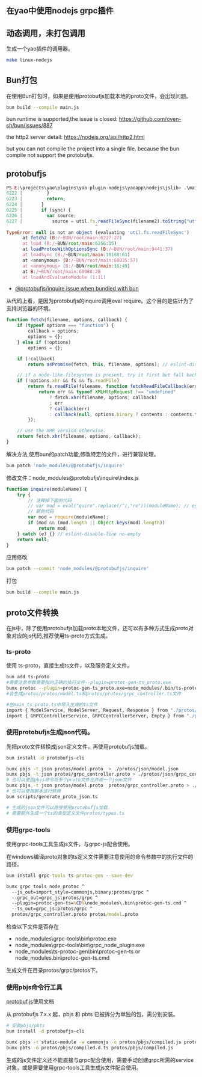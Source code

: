 ## 在yao中使用nodejs grpc插件


## 动态调用，未打包调用

生成一个yao插件的调用器。

```sh
make linux-nodejs
```

## Bun打包

在使用Bun打包时，如果是使用protobufjs加载本地的proto文件，会出现问题。
```sh
bun build --compile main.js
```
bun runtime is supported,the issue is closed: https://github.com/oven-sh/bun/issues/887

the http2 server detail: https://nodejs.org/api/http2.html

but you can not compile the project into a single file. because the bun compile not support the protobufjs.

## protobufjs

```js
PS E:\projects\yao\plugins\yao-plugin-nodejs\yaoapp\nodejs\jslib> .\main.exe
6222 |         }
6223 |         return;
6224 |       }
6225 |       if (sync) {
6226 |         var source;
6227 |           source = util.fs.readFileSync(filename2).toString("utf8");
                                 ^
TypeError: null is not an object (evaluating 'util.fs.readFileSync')
      at fetch2 (B:/~BUN/root/main:6227:27)
      at load (B:/~BUN/root/main:6256:15)
      at loadProtosWithOptionsSync (B:/~BUN/root/main:9441:37)
      at loadSync (B:/~BUN/root/main:10168:61)
      at <anonymous> (B:/~BUN/root/main:60035:57)
      at <anonymous> (B:/~BUN/root/main:18:49)
      at B:/~BUN/root/main:60088:28
      at loadAndEvaluateModule (1:11)
```

- [@protobufjs/inquire issue when bundled with bun](https://github.com/oven-sh/bun/issues/14891)

从代码上看，是因为protobufjs的inquire调用eval require。这个目的是估计为了支持浏览器的环境。

```js
function fetch(filename, options, callback) {
    if (typeof options === "function") {
        callback = options;
        options = {};
    } else if (!options)
        options = {};

    if (!callback)
        return asPromise(fetch, this, filename, options); // eslint-disable-line no-invalid-this

    // if a node-like filesystem is present, try it first but fall back to XHR if nothing is found.
    if (!options.xhr && fs && fs.readFile)
        return fs.readFile(filename, function fetchReadFileCallback(err, contents) {
            return err && typeof XMLHttpRequest !== "undefined"
                ? fetch.xhr(filename, options, callback)
                : err
                ? callback(err)
                : callback(null, options.binary ? contents : contents.toString("utf8"));
        });

    // use the XHR version otherwise.
    return fetch.xhr(filename, options, callback);
}
```

解决方法,使用bun的patch功能,修改特定的文件，进行兼容处理。

```sh
bun patch 'node_modules/@protobufjs/inquire'
```

修改文件：node_modules\@protobufjs\inquire\index.js
```js
function inquire(moduleName) {
    try {
        // 注释掉下面的代码
        // var mod = eval("quire".replace(/^/,"re"))(moduleName); // eslint-disable-line no-eval
        // 新的代码
        var mod = require(moduleName);
        if (mod && (mod.length || Object.keys(mod).length))
            return mod;
    } catch (e) {} // eslint-disable-line no-empty
    return null;
}
```

应用修改
```sh
bun patch --commit 'node_modules/@protobufjs/inquire'
```

打包

```sh
bun build --compile main.js
```

## proto文件转换

在js中，除了使用protobufjs加载proto本地文件，还可以有多种方式生成proto对象对应的js代码,推荐使用ts-proto方式生成。

### ts-proto

使用 ts-proto，直接生成ts文件，以及服务定义文件。

```bash
bun add ts-proto
#需要注意参数需要指向正确的执行文件--plugin=protoc-gen-ts_proto.exe
bunx protoc --plugin=protoc-gen-ts_proto.exe=node_modules/.bin/ts-proto --ts_proto_out=ts --ts_proto_opt=outputServices=grpc-js protos/model.proto protos/grpc_controller.proto
#会生成protos/protos/model.ts和protos/protos/grpc_controller.ts文件

#在main_ts_proto.ts中导入生成的ts文件
import { ModelService, ModelServer, Request, Response } from "./protos/ts/model";
import { GRPCControllerService, GRPCControllerServer, Empty } from "./protos/ts/grpc_controller";
```

### 使用protobufjs生成json代码。

先把proto文件转换成json定义文件，再使用protobufjs加载。

```sh
bun install -d protobufjs-cli

bunx pbjs -t json protos/model.proto  > ./protos/json/model.json
bunx pbjs -t json protos/grpc_controller.proto > ./protos/json/grpc_controller.json
# 也可以使用pbjs命令将多个proto文件合并成一个json文件
bunx pbjs -t json protos/model.proto  protos/grpc_controller.proto > ./protos/json/bundle.json
# 也可以使用脚本进行转换
bun scripts/generate_proto_json.ts

# 生成的json文件可以直接使用protobufjs加载
# 需要额外生成一个ts的类型定义文件protos/types.ts
```


### 使用grpc-tools

使用grpc-tools工具生成js文件，与grpc-js配合使用。

在windows编译proto对象的ts定义文件需要注意使用的命令参数中的执行文件的路径。

```cmd
bun install grpc-tools ts-protoc-gen --save-dev

bunx grpc_tools_node_protoc ^
  --js_out=import_style=commonjs,binary:protos/grpc ^
  --grpc_out=grpc_js:protos/grpc ^
  --plugin=protoc-gen-ts=%CD%\node_modules\.bin\protoc-gen-ts.cmd ^
  --ts_out=grpc_js:protos/grpc ^
  protos/grpc_controller.proto protos/model.proto
```

检查以下文件是否存在
- node_modules\grpc-tools\bin\protoc.exe
- node_modules\grpc-tools\bin\grpc_node_plugin.exe
- node_modules\ts-protoc-gen\bin\protoc-gen-ts or node_modules\.bin\protoc-gen-ts.cmd

生成文件在目录protos/grpc/protos下。

### 使用pbjs命令行工具

[protobuf.js](https://protobufjs.github.io/protobuf.js/index.html)使用文档

从 protobufjs 7.x.x 起，pbjs 和 pbts 已被拆分为单独的包，需分别安装。
```sh
# 安装pbjs/pbts
bun install -d protobufjs-cli

bunx pbjs -t static-module -w commonjs -o protos/pbjs/compiled.js protos/grpc_controller.proto protos/model.proto
bunx pbts -o protos/pbjs/compiled.d.ts protos/pbjs/compiled.js

```
生成的js文件定义还不能直接与grpc配合使用，需要手动创建grpc所需的service对象，或是需要使用grpc-tools工具生成js文件配合使用。